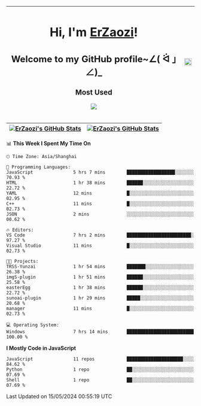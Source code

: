 |<h1>Hi, I'm <a href="https://github.com/erzaozi">ErZaozi</a>! </h1><h2>Welcome to my GitHub profile~∠( ᐛ 」∠)_</h2><p><h3>Most Used</h3><img src="https://skillicons.dev/icons?i=github,vscode,visualstudio,ubuntu,postman,pycharm,webstorm,git,docker"></p>|<img decoding="async" align=center src="https://cdn.jsdelivr.net/gh/erzaozi/erzaozi/image.gif" width="100%">|
| ----- | ----- |

| <a href="https://github.com/erzaozi"><img align="center" src="https://github-readme-stats.vercel.app/api/top-langs/?username=erzaozi&title_color=44cef6&text_color=4b5cc4&icon_color=2bbc8a&bg_color=white&langs_count=4&hide_border=true" alt="ErZaozi's GitHub Stats" /></a> | <a href="https://github.com/erzaozi"><img align="center" src="https://github-readme-stats.vercel.app/api?username=erzaozi&show_icons=true&line_height=27&count_private=true&title_color=44cef6&text_color=4b5cc4&icon_color=2bbc8a&bg_color=white&hide_border=true" alt="ErZaozi's GitHub Stats" /></a> |
| ----- | ----- |
<!--START_SECTION:waka-->
📊 **This Week I Spent My Time On** 

```text
🕑︎ Time Zone: Asia/Shanghai

💬 Programming Languages: 
JavaScript               5 hrs 7 mins        ██████████████████░░░░░░░   70.93 % 
HTML                     1 hr 38 mins        ██████░░░░░░░░░░░░░░░░░░░   22.72 % 
YAML                     12 mins             █░░░░░░░░░░░░░░░░░░░░░░░░   02.95 % 
C++                      11 mins             █░░░░░░░░░░░░░░░░░░░░░░░░   02.73 % 
JSON                     2 mins              ░░░░░░░░░░░░░░░░░░░░░░░░░   00.62 % 

🔥 Editors: 
VS Code                  7 hrs 2 mins        ████████████████████████░   97.27 % 
Visual Studio            11 mins             █░░░░░░░░░░░░░░░░░░░░░░░░   02.73 % 

🐱‍💻 Projects: 
TRSS-Yunzai              1 hr 54 mins        ███████░░░░░░░░░░░░░░░░░░   26.38 % 
imgS-plugin              1 hr 51 mins        ██████░░░░░░░░░░░░░░░░░░░   25.58 % 
easterEgg                1 hr 38 mins        ██████░░░░░░░░░░░░░░░░░░░   22.72 % 
sunoai-plugin            1 hr 29 mins        █████░░░░░░░░░░░░░░░░░░░░   20.68 % 
manager                  11 mins             █░░░░░░░░░░░░░░░░░░░░░░░░   02.73 % 

💻 Operating System: 
Windows                  7 hrs 14 mins       █████████████████████████   100.00 % 
```

**I Mostly Code in JavaScript** 

```text
JavaScript               11 repos            █████████████████████░░░░   84.62 % 
Python                   1 repo              ██░░░░░░░░░░░░░░░░░░░░░░░   07.69 % 
Shell                    1 repo              ██░░░░░░░░░░░░░░░░░░░░░░░   07.69 % 
```




 Last Updated on 15/05/2024 00:55:19 UTC
<!--END_SECTION:waka-->
